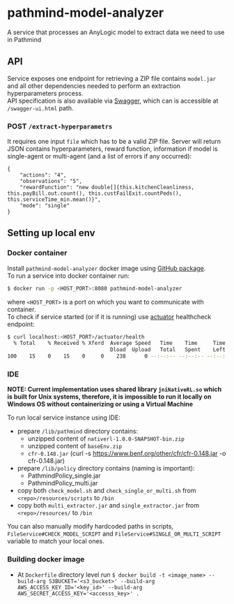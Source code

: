 # pathmind-model-analyzer
A service that processes an AnyLogic model to extract data we need to use in Pathmind

## API
Service exposes one endpoint for retrieving a ZIP file contains `model.jar` and all other dependencies needed to perform an extraction hyperparameters process. <br/>
API specification is also available via [Swagger](https://swagger.io/), which can is accessible at `/swagger-ui.html` path.  

### POST `/extract-hyperparametrs`
It requires one input `file` which has to be a valid ZIP file. Server will return JSON contains hyperparameters, reward function, information if model is single-agent or multi-agent (and a list of errors if any occurred):
```
{
	"actions": "4",
	"observations": "5",
	"rewardFunction": "new double[]{this.kitchenCleanliness, this.payBill.out.count(), this.custFailExit.countPeds(), this.serviceTime_min.mean()}",
	"mode": "single"
}
```


## Setting up local env
### Docker container
Install `pathmind-model-analyzer` docker image using [GitHub package](https://github.com/SkymindIO/pathmind-model-analyzer/packages/63675).<br/>
To run a service into docker container run:
```bash
$ docker run -p <HOST_PORT>:8080 pathmind-model-analyzer
```
where `<HOST_PORT>` is a port on which you want to communicate with container. <br/>
To check if service started (or if it is running) use [actuator](https://docs.spring.io/spring-boot/docs/current/reference/html/production-ready-features.html) healthcheck endpoint:
``` bash
$ curl localhost:<HOST_PORT>/actuator/health
  % Total    % Received % Xferd  Average Speed   Time    Time     Time  Current
                                 Dload  Upload   Total   Spent    Left  Speed
100    15    0    15    0     0    238      0 --:--:-- --:--:-- --:--:--   238{"status":"UP"}
```

### IDE
**NOTE: Current implementation uses shared library `jniNativeRL.so` which is built for Unix systems, therefore, it is impossible to run it locally on Windows OS without containerizing or using a Virtual Machine** <br/>

To run local service instance using IDE:
* prepare `/lib/pathmind` directory contains:
  * unzipped content of `nativerl-1.0.0-SNAPSHOT-bin.zip`
  * unzipped content of `baseEnv.zip`
  * `cfr-0.148.jar` (curl -s https://www.benf.org/other/cfr/cfr-0.148.jar -o cfr-0.148.jar)
* prepare `/lib/policy` directory contains (naming is important):
  * PathmindPolicy_single.jar
  * PathmindPolicy_multi.jar
* copy both `check_model.sh` and `check_single_or_multi.sh` from `<repo>/resources/scripts` to `/bin`
* copy both `multi_extractor.jar` and `single_extractor.jar` from `<repo>/resources/` to `/bin`

You can also manually modify hardcoded paths in scripts, `FileService#CHECK_MODEL_SCRIPT` and `FileService#SINGLE_OR_MULTI_SCRIPT` variable to match your local ones.


### Building docker image

* At `Dockerfile` directory level run `$ docker build -t <image_name> --build-arg S3BUCKET='<s3_bucket>' --build-arg AWS_ACCESS_KEY_ID='<key_id>' --build-arg AWS_SECRET_ACCESS_KEY='<accesss_key>' .`
